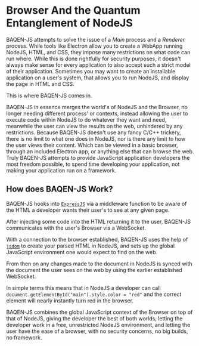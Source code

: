 # **B**rowser **A**nd the **Q**uantum **E**ntanglement of **N**ode**JS**

BAQEN-JS attempts to solve the issue of a *Main* process and a *Renderer* process.
While tools like Electron allow you to create a WebApp running NodeJS, HTML, and CSS, they impose many restrictions on what code can run where.
While this is done rightfully for security purposes, it doesn't always make sense for every application to also accept such a strict model of their application.
Sometimes you may want to create an installable application on a user's system, that allows you to run NodeJS, and display the page in HTML and CSS.

This is where BAQEN-JS comes in.

BAQEN-JS in essence merges the world's of NodeJS and the Browser, no longer needing different process' or contexts, instead allowing the user to execute code within NodeJS to do whatever they want and need, meanwhile the user can view the results on the web, unhindered by any restrictions. Because BAQEN-JS doesn't use any fancy C/C++ trickery, there is no limit to what one does in NodeJS, nor is there any limit to how the user views their content. Which can be viewed in a basic browser, through an included Electron app, or anything else that can browse the web. Truly BAQEN-JS attempts to provide JavaScript application developers the most freedom possible, to spend time developing your application, not making your application run on a framework.

## How does BAQEN-JS Work?

BAQEN-JS hooks into [`ExpressJS`](https://expressjs.com/) via a middleware function to be aware of the HTML a developer wants their user's to see at any given page.

After injecting some code into the HTML returning it to the user, BAQEN-JS communicates with the user's Browser via a WebSocket.

With a connection to the browser established, BAQEN-JS uses the help of [`jsdom`](https://github.com/jsdom/jsdom) to create your parsed HTML in NodeJS, and sets up the global JavaScript environment one would expect to find on the web.

From then on any changes made to the document in NodeJS is synced with the document the user sees on the web by using the earlier established WebSocket.

In simple terms this means that in NodeJS a developer can call `document.getElementById("main").style.color = "red"` and the correct element will nearly instantly turn red in the browser.

BAQEN-JS combines the global JavaScript context of the Browser on top of that of NodeJS, giving the developer the best of both worlds, letting the developer work in a free, unrestricted NodeJS environment, and letting the user have the ease of a browser, with no security concerns, no big builds, no framework.

